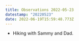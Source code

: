 ```yaml
---
title: Observations 2022-05-23
datestamp: "20220523"
date: 2022-06-19T15:59:48.773Z
---
```

- Hiking with Sammy and Dad.